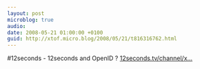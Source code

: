 ```yaml
---
layout: post
microblog: true
audio: 
date: 2008-05-21 01:00:00 +0100
guid: http://xtof.micro.blog/2008/05/21/t816316762.html
---
```

#12seconds - 12seconds and OpenID ? [12seconds.tv/channel/x...](http://12seconds.tv/channel/xtof/1393)
